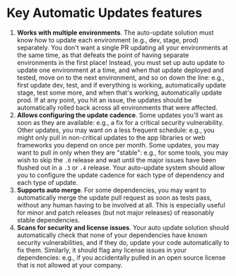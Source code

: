 # Key Automatic Updates features

1. **Works with multiple environments**. The auto-update solution must know how to update each environment (e.g., dev, stage, prod) separately. You don't want a single PR updating all your environments at the same time, as that defeats the point of having separate environments in the first place! Instead, you must set up auto update to update one environment at a time, and when that update deployed and tested, move on to the next environment, and so on down the line: e.g., first update dev, test, and if everything is working, automatically update stage, test some more, and when that's working, automatically update prod. If at any point, you hit an issue, the updates should be automatically rolled back across all environments that were affected.
2. **Allows configuring the update cadence**. Some updates you'll want as soon as they are available: e.g., a fix for a critical security vulnerability. Other updates, you may want on a less frequent schedule: e.g., you might only pull in non-critical updates to the app libraries or web frameworks you depend on once per month. Some updates, you may want to pull in only when they are "stable": e.g., for some tools, you may wish to skip the `.0` release and wait until the major issues have been flushed out in a `.3` or `.4` release. Your auto-update system should allow you to configure the update cadence for each type of dependency and each type of update.
3. **Supports auto merge**. For some dependencies, you may want to automatically merge the update pull request as soon as tests pass, without any human having to be involved at all. This is especially useful for minor and patch releases (but not major releases) of reasonably stable dependencies.
4. **Scans for security and license issues**. Your auto update solution should automatically check that none of your dependencies have known security vulnerabilities, and if they do, update your code automatically to fix them. Similarly, it should flag any license issues in your dependencies: e.g., if you accidentally pulled in an open source license that is not allowed at your company.
